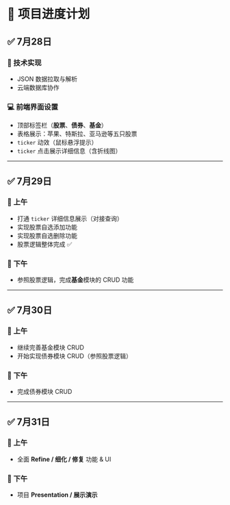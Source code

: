 # 📅 项目进度计划

## ✅ **7月28日**

### 🔧 技术实现

* JSON 数据拉取与解析
* 云端数据库协作

### 💻 前端界面设置

* 顶部标签栏（**股票**、**债券**、**基金**）
* 表格展示：苹果、特斯拉、亚马逊等五只股票
* `ticker` 动效（鼠标悬浮提示）
* `ticker` 点击展示详细信息（含折线图）

---

## ✅ **7月29日**

### 🌅 上午

* 打通 `ticker` 详细信息展示（对接查询）
* 实现股票自选添加功能
* 实现股票自选删除功能
* 股票逻辑整体完成 ✅

### 🌇 下午

* 参照股票逻辑，完成**基金**模块的 CRUD 功能

---

## ✅ **7月30日**

### 🌅 上午

* 继续完善基金模块 CRUD
* 开始实现债券模块 CRUD（参照股票逻辑）

### 🌇 下午

* 完成债券模块 CRUD

---

## ✅ **7月31日**

### 🌅 上午

* 全面 **Refine / 细化 / 修复** 功能 & UI

### 🌇 下午

* 项目 **Presentation / 展示演示**
